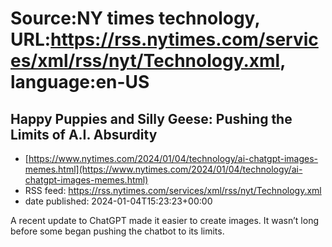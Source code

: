 # Source:NY times technology, URL:https://rss.nytimes.com/services/xml/rss/nyt/Technology.xml, language:en-US

## Happy Puppies and Silly Geese: Pushing the Limits of A.I. Absurdity
 - [https://www.nytimes.com/2024/01/04/technology/ai-chatgpt-images-memes.html](https://www.nytimes.com/2024/01/04/technology/ai-chatgpt-images-memes.html)
 - RSS feed: https://rss.nytimes.com/services/xml/rss/nyt/Technology.xml
 - date published: 2024-01-04T15:23:23+00:00

A recent update to ChatGPT made it easier to create images. It wasn’t long before some began pushing the chatbot to its limits.


